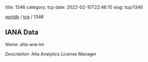 title: 1346
category: tcp
date: 2022-02-10T22:46:10
slug: tcp/1346

[portdb](/) / [tcp](/category/tcp.html) / 1346


## IANA Data

_Name:_ alta-ana-lm

_Description:_ Alta Analytics License Manager

